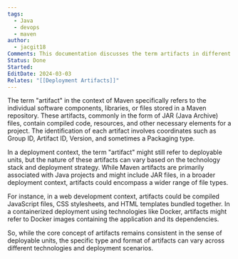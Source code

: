 ```yaml
---
tags:
  - Java
  - devops
  - maven
author:
  - jacgit18
Comments: This documentation discusses the term artifacts in different context.
Status: Done
Started: 
EditDate: 2024-03-03
Relates: "[[Deployment Artifacts]]"
---
```

The term "artifact" in the context of Maven specifically refers to the individual software components, libraries, or files stored in a Maven repository. These artifacts, commonly in the form of JAR (Java Archive) files, contain compiled code, resources, and other necessary elements for a project. The identification of each artifact involves coordinates such as Group ID, Artifact ID, Version, and sometimes a Packaging type.

In a deployment context, the term "artifact" might still refer to deployable units, but the nature of these artifacts can vary based on the technology stack and deployment strategy. While Maven artifacts are primarily associated with Java projects and might include JAR files, in a broader deployment context, artifacts could encompass a wider range of file types.

For instance, in a web development context, artifacts could be compiled JavaScript files, CSS stylesheets, and HTML templates bundled together. In a containerized deployment using technologies like Docker, artifacts might refer to Docker images containing the application and its dependencies.

So, while the core concept of artifacts remains consistent in the sense of deployable units, the specific type and format of artifacts can vary across different technologies and deployment scenarios.